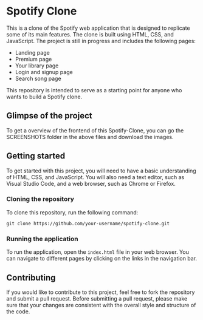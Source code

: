 # Spotify Clone

This is a clone of the Spotify web application that is designed to replicate some of its main features. The clone is built using HTML, CSS, and JavaScript. The project is still in progress and includes the following pages:

- Landing page
- Premium page
- Your library page
- Login and signup page
- Search song page

This repository is intended to serve as a starting point for anyone who wants to build a Spotify clone.

## Glimpse of the project

To get a overview of the frontend of this Spotify-Clone, you can go the SCREENSHOTS folder in the above files and download the images.


## Getting started

To get started with this project, you will need to have a basic understanding of HTML, CSS, and JavaScript. You will also need a text editor, such as Visual Studio Code, and a web browser, such as Chrome or Firefox.

### Cloning the repository

To clone this repository, run the following command:

```
git clone https://github.com/your-username/spotify-clone.git
```

### Running the application

To run the application, open the `index.html` file in your web browser. You can navigate to different pages by clicking on the links in the navigation bar.

## Contributing

If you would like to contribute to this project, feel free to fork the repository and submit a pull request. Before submitting a pull request, please make sure that your changes are consistent with the overall style and structure of the code.

